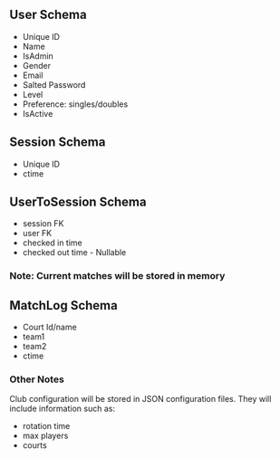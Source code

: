 ## User Schema

- Unique ID
- Name
- IsAdmin
- Gender
- Email
- Salted Password
- Level
- Preference: singles/doubles
- IsActive

## Session Schema

- Unique ID
- ctime

## UserToSession Schema

- session FK
- user FK
- checked in time
- checked out time - Nullable

### Note: Current matches will be stored in memory

## MatchLog Schema

- Court Id/name 
- team1
- team2
- ctime

### Other Notes
Club configuration will be stored in JSON configuration files. They will include information such as:

- rotation time
- max players
- courts
